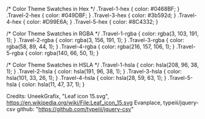 /* Color Theme Swatches in Hex */
.Travel-1-hex { color: #0468BF; }
.Travel-2-hex { color: #049DBF; }
.Travel-3-hex { color: #3b592d; }
.Travel-4-hex { color: #D99E6A; }
.Travel-5-hex { color: #8C4332; }

/* Color Theme Swatches in RGBA */
.Travel-1-rgba { color: rgba(3, 103, 191, 1); }
.Travel-2-rgba { color: rgba(3, 156, 191, 1); }
.Travel-3-rgba { color: rgba(58, 89, 44, 1); }
.Travel-4-rgba { color: rgba(216, 157, 106, 1); }
.Travel-5-rgba { color: rgba(140, 66, 50, 1); }

/* Color Theme Swatches in HSLA */
.Travel-1-hsla { color: hsla(208, 96, 38, 1); }
.Travel-2-hsla { color: hsla(191, 96, 38, 1); }
.Travel-3-hsla { color: hsla(101, 33, 26, 1); }
.Travel-4-hsla { color: hsla(28, 59, 63, 1); }
.Travel-5-hsla { color: hsla(11, 47, 37, 1); }


Credits:
UneekGrafix, "Leaf icon 15.svg", https://en.wikipedia.org/wiki/File:Leaf_icon_15.svg
Evanplace, typeiii/jquery-csv github: "https://github.com/typeiii/jquery-csv"